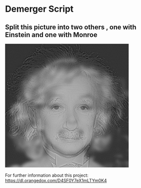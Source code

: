 # Demerger Script

## Split this picture into two others , one with Einstein and one with Monroe
![Einstein-Marily](Einstein-Marilyn.png)

For further information about this project: https://dl.orangedox.com/D4SF0Y7eX1mLTYm0K4
